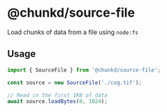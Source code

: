 # @chunkd/source-file

Load chunks of data from a file using `node:fs`

## Usage

```javascript
import { SourceFile } from '@chunkd/source-file';

const source = new SourceFile('./cog.tif');

// Read in the first 1KB of data
await source.loadBytes(0, 1024);
```
